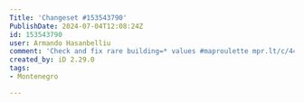 ```yaml
---
Title: 'Changeset #153543790'
PublishDate: 2024-07-04T12:08:24Z
id: 153543790
user: Armando Hasanbelliu
comment: 'Check and fix rare building=* values #maproulette mpr.lt/c/44886/t/225742435'
created_by: iD 2.29.0
tags:
- Montenegro

---
```

